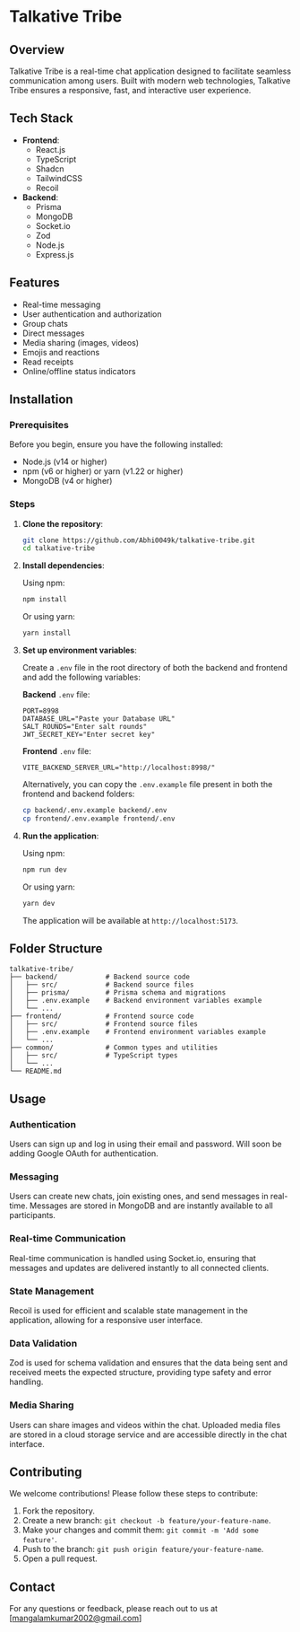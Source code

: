 # Talkative Tribe

## Overview

Talkative Tribe is a real-time chat application designed to facilitate seamless communication among users. Built with modern web technologies, Talkative Tribe ensures a responsive, fast, and interactive user experience.

## Tech Stack

- **Frontend**:
  - React.js
  - TypeScript
  - Shadcn
  - TailwindCSS
  - Recoil
- **Backend**:
  - Prisma
  - MongoDB
  - Socket.io
  - Zod
  - Node.js
  - Express.js

## Features

- Real-time messaging
- User authentication and authorization
- Group chats
- Direct messages
- Media sharing (images, videos)
- Emojis and reactions
- Read receipts
- Online/offline status indicators

## Installation

### Prerequisites

Before you begin, ensure you have the following installed:

- Node.js (v14 or higher)
- npm (v6 or higher) or yarn (v1.22 or higher)
- MongoDB (v4 or higher)

### Steps

1. **Clone the repository**:

    ```sh
    git clone https://github.com/Abhi0049k/talkative-tribe.git
    cd talkative-tribe
    ```

2. **Install dependencies**:

    Using npm:

    ```sh
    npm install
    ```

    Or using yarn:

    ```sh
    yarn install
    ```

3. **Set up environment variables**:

    Create a `.env` file in the root directory of both the backend and frontend and add the following variables:

    **Backend** `.env` file:

    ```env
    PORT=8998
    DATABASE_URL="Paste your Database URL"
    SALT_ROUNDS="Enter salt rounds"
    JWT_SECRET_KEY="Enter secret key"
    ```

    **Frontend** `.env` file:

    ```env
    VITE_BACKEND_SERVER_URL="http://localhost:8998/"
    ```

    Alternatively, you can copy the `.env.example` file present in both the frontend and backend folders:

    ```sh
    cp backend/.env.example backend/.env
    cp frontend/.env.example frontend/.env
    ```

4. **Run the application**:

    Using npm:

    ```sh
    npm run dev
    ```

    Or using yarn:

    ```sh
    yarn dev
    ```

    The application will be available at `http://localhost:5173`.

## Folder Structure

```
talkative-tribe/
├── backend/            # Backend source code
│   ├── src/            # Backend source files
│   ├── prisma/         # Prisma schema and migrations
│   ├── .env.example    # Backend environment variables example
│   └── ...
├── frontend/           # Frontend source code
│   ├── src/            # Frontend source files
│   ├── .env.example    # Frontend environment variables example
│   └── ...
├── common/             # Common types and utilities
│   ├── src/            # TypeScript types
│   └── ...
└── README.md
```

## Usage

### Authentication

Users can sign up and log in using their email and password. Will soon be adding Google OAuth for authentication.

### Messaging

Users can create new chats, join existing ones, and send messages in real-time. Messages are stored in MongoDB and are instantly available to all participants.

### Real-time Communication

Real-time communication is handled using Socket.io, ensuring that messages and updates are delivered instantly to all connected clients.

### State Management

Recoil is used for efficient and scalable state management in the application, allowing for a responsive user interface.

### Data Validation

Zod is used for schema validation and ensures that the data being sent and received meets the expected structure, providing type safety and error handling.

### Media Sharing

Users can share images and videos within the chat. Uploaded media files are stored in a cloud storage service and are accessible directly in the chat interface.

## Contributing

We welcome contributions! Please follow these steps to contribute:

1. Fork the repository.
2. Create a new branch: `git checkout -b feature/your-feature-name`.
3. Make your changes and commit them: `git commit -m 'Add some feature'`.
4. Push to the branch: `git push origin feature/your-feature-name`.
5. Open a pull request.

## Contact

For any questions or feedback, please reach out to us at [mangalamkumar2002@gmail.com]
